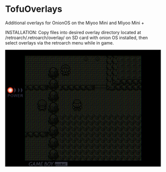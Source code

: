 # TofuOverlays
Additional overlays for OnionOS on the Miyoo Mini and Miyoo Mini +

INSTALLATION: Copy files into desired overlay directory located at /retroarch/.retroarch/overlay/ on SD card with onion OS installed, then select overlays via the retroarch menu while in game.

![Preview](Preview-gameboyPocket-Classic.png?raw=true "Preview Screenshot")
